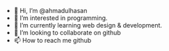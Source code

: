- 👋 Hi, I’m @ahmadulhasan
- 👀 I’m interested in programming.
- 🌱 I’m currently learning web design & development.
- 💞️ I’m looking to collaborate on github
- 📫 How to reach me github

<!---
ahmadulhasan1234/ahmadulhasan1234 is a ✨ special ✨ repository because its `README.md` (this file) appears on your GitHub profile.
You can click the Preview link to take a look at your changes.
--->
